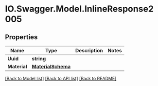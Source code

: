 # IO.Swagger.Model.InlineResponse2005
## Properties

Name | Type | Description | Notes
------------ | ------------- | ------------- | -------------
**Uuid** | **string** |  | 
**Material** | [**MaterialSchema**](MaterialSchema.md) |  | 

[[Back to Model list]](../README.md#documentation-for-models) [[Back to API list]](../README.md#documentation-for-api-endpoints) [[Back to README]](../README.md)

